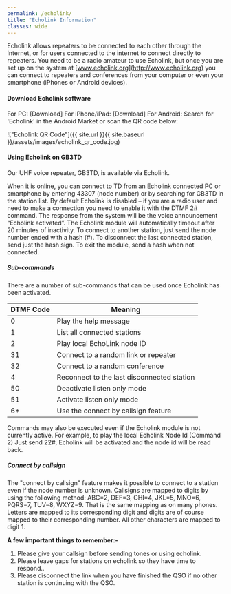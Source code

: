 ```yaml
---
permalink: /echolink/
title: "Echolink Information"
classes: wide
---
```



Echolink allows repeaters to be connected to each other through the Internet, or for users connected to the internet to connect directly to repeaters. You need to be a radio amateur to use Echolink, but once you are set up on the system at [www.echolink.org](http://www.echolink.org) you can connect to repeaters and conferences from your computer or even your smartphone (iPhones or Android devices).
 
#### Download Echolink software

For PC: [Download]
For iPhone/iPad: [Download]
For Android: Search for 'Echolink' in the Android Market or scan the QR code below:

!["Echolink QR Code"]({{ site.url }}{{ site.baseurl }}/assets/images/echolink_qr_code.jpg)

#### Using Echolink on GB3TD

Our UHF voice repeater, GB3TD, is available via Echolink.  

When it is online, you can connect to TD from an Echolink connected PC or smartphone by entering 43307 (node number) or by searching for GB3TD in the station list.
By default Echolink is disabled – if you are a radio user and need to make a connection you need to enable it with the DTMF 2# command. The response from the system will be the voice announcement “Echolink activated”.  The Echolink module will automatically timeout after 20 minutes of inactivity.
To connect to another station, just send the node number ended with a hash (#). To disconnect the last connected station, send just the hash sign. To exit the module, send a hash when not connected.

##### Sub-commands

There are a number of sub-commands that can be used once Echolink has been activated.

|DTMF Code| Meaning |
|---|---|
|0|Play the help message|
|1|List all connected stations|
|2|Play local EchoLink node ID|
|31|Connect to a random link or repeater|
|32|Connect to a random conference|
|4|Reconnect to the last disconnected station|
|50|Deactivate listen only mode|
|51|Activate listen only mode|
|6*|Use the connect by callsign feature|

Commands may also be executed even if the Echolink module is not currently active.  For example, to play the local Echolink Node Id (Command 2) Just send 22#, Echolink will be activated and the node id will be read back.

##### Connect by callsign

The "connect by callsign" feature makes it possible to connect to a station even if the node number is unknown. Callsigns are mapped to digits by using the following method: ABC=2, DEF=3, GHI=4, JKL=5, MNO=6, PQRS=7, TUV=8, WXYZ=9. That is the same mapping as on many phones. Letters are mapped to its corresponding digit and digits are of course mapped to their corresponding number. All other characters are mapped to digit 1.

**A few important things to remember:-**

1. Please give your callsign before sending tones or using echolink.
2. Please leave gaps for stations on echolink so they have time to respond..
3. Please disconnect the link when you have finished the QSO if no other station is   continuing with the QSO.
